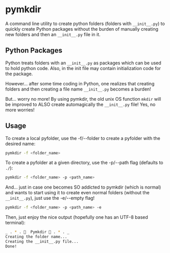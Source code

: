# pymkdir

A command line utility to create python folders (folders with ```__init__.py```) to quickly create Python packages
without the burden of manually creating new folders and then an ```__init__.py``` file in it.

## Python Packages

Python treats folders with an ```__init__.py``` as packages which can be used to hold python code. Also,
in the init file may contain initialization code for the package.

However... after some time coding in Python, one realizes that creating folders and then creating
 a file name ```__init__.py``` becomes a burden!

But... worry no more! By using pymkdir, the old unix OS function ```mkdir``` will be improved to ALSO
create automagically the ```__init__.py``` file! Yes, no more worries!

## Usage

To create a local pyfolder, use the -f/--folder to create a pyfolder with the desired name:

```bash
pymkdir -f <folder_name>
```

To create a pyfolder at a given directory, use the -p/--path flag (defaults to ```./```):

```bash
pymkdir -f <folder_name> -p <path_name>
```

And... just in case one becomes SO addicted to pymkdir (which is normal) and wants to start using it to create
even normal folders (without the ```__init__.py```), just use the -e/--empty flag!

```bash
pymkdir -f <folder_name> -p <path_name> -e
```

Then, just enjoy the nice output (hopefully one has an UTF-8 based terminal):

```bash
_ . * . 📂  Pymkdir 📂 . * . _
Creating the folder name...
Creating the __init__.py file...
Done!
```